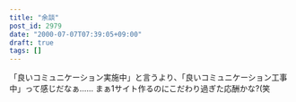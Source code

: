 ```yaml
---
title: "余談"
post_id: 2979
date: "2000-07-07T07:39:05+09:00"
draft: true
tags: []
---
```



「良いコミュニケーション実施中」と言うより、「良いコミュニケーション工事中」って感じだなぁ…… まぁ1サイト作るのにこだわり過ぎた応酬かな?(笑
